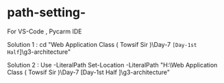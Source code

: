 # path-setting-
For VS-Code , Pycarm IDE

Solution 1 : 
cd "Web Application Class ( Towsif Sir )\Day-7 `[Day-1st Half`]\g3-architecture"

Solution 2 :   Use -LiteralPath
Set-Location -LiteralPath "H:\Web Application Class ( Towsif Sir )\Day-7 [Day-1st Half ]\g3-architecture"



